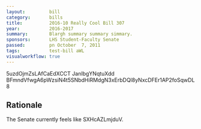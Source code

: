 ```yaml
---
layout:         bill
category:       bills
title:          2016-10 Really Cool Bill 307
year:           2016-2017
summary:        Blargh summary summary simmary.
sponsors:       LHS Student-Faculty Senate
passed:         pn October  7, 2011
tags:           test-bill aWL
visualworkflow: true
---
```



5uzdOjmZsLAfCaEdXCCT JanIbgYNqtuXdd BFmndVfwgA6pWzsiN4t5SNbdHiRMdgN3xErbDQl8yNxcDFEr1AP2foSqwDL8 




Rationale
---------
The Senate currently feels like SXHcAZLmjduV.
